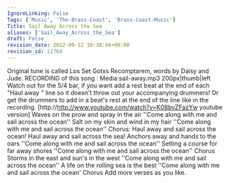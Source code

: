```yaml
---
IgnoreLinking: False
Tags: ['Music', 'The-Brass-Coast', 'Brass-Coast-Music']
Title: Sail Away Across the Sea
aliases: ['Sail_Away_Across_the_Sea']
draft: False
revision_date: 2012-09-12 10:38:46+00:00
revision_id: 11764
---
```


Original tune is called Los Set Gotxs Recomptarem, words by Daisy and Jude.
RECORDING of this song : Media:sail-away.mp3
200px|thumb|left 
Watch out for the 5/4 bar, if you want add a rest beat at the end of each "Haul away " line so it doesn't throw out your accompanying drummers! Or get the drummers to add in a beat's rest at the end of the line like in the recording.
[http://http://www.youtube.com/watch?v=K08byZFazYw youtube version] 
Waves on the prow and spray in the air
''Come along with me and sail across the ocean''
Salt on my skin and wind in my hair
''Come along with me and sail across the ocean''
Chorus:
Haul away and sail across the ocean!
Haul away and sail across the sea!
Anchors away and hands to the oars
''Come along with me and sail across the ocean''
Setting a course for far away shores 
''Come along with me and sail across the ocean''
Chorus
Storms in the east and sun's in the west
''Come along with me and sail across the ocean''
A life on the rolling sea is the best
''Come along with me and sail across the ocean'
Chorus
Add more verses as you like.